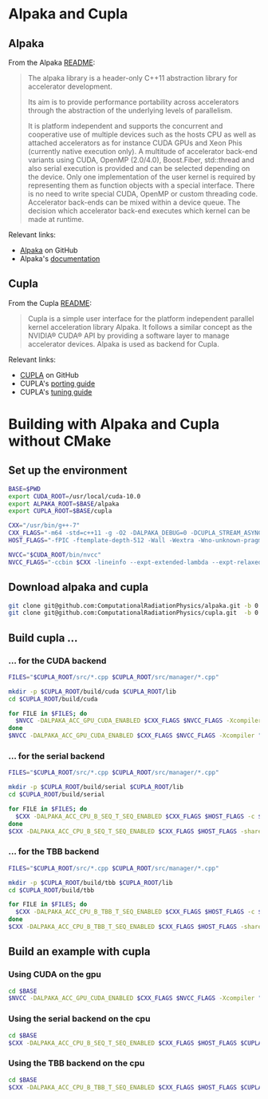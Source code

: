 # Alpaka and Cupla

## Alpaka
From the Alpaka [README](https://github.com/ComputationalRadiationPhysics/alpaka/blob/develop/README.md):

> The alpaka library is a header-only C++11 abstraction library for accelerator development.
> 
> Its aim is to provide performance portability across accelerators through the abstraction
> of the underlying levels of parallelism.
> 
> It is platform independent and supports the concurrent and cooperative use of multiple devices
> such as the hosts CPU as well as attached accelerators as for instance CUDA GPUs and Xeon Phis
> (currently native execution only). A multitude of accelerator back-end variants using CUDA,
> OpenMP (2.0/4.0), Boost.Fiber, std::thread and also serial execution is provided and can be
> selected depending on the device. Only one implementation of the user kernel is required by
> representing them as function objects with a special interface. There is no need to write
> special CUDA, OpenMP or custom threading code. Accelerator back-ends can be mixed within a
> device queue. The decision which accelerator back-end executes which kernel can be made at
> runtime.

Relevant links:
  - [Alpaka](https://github.com/ComputationalRadiationPhysics/alpaka) on GitHub
  - Alpaka's [documentation](https://github.com/ComputationalRadiationPhysics/alpaka/blob/develop/doc/markdown/user/Introduction.md)

## Cupla

From the Cupla [README]():

> Cupla is a simple user interface for the platform independent parallel kernel acceleration library
> Alpaka. It follows a similar concept as the NVIDIA® CUDA® API by providing a software layer to manage
> accelerator devices. Alpaka is used as backend for Cupla.

Relevant links:
  - [CUPLA](https://github.com/ComputationalRadiationPhysics/cupla) on GitHub
  - CUPLA's [porting guide](https://github.com/ComputationalRadiationPhysics/cupla/blob/master/doc/PortingGuide.md)
  - CUPLA's [tuning guide](https://github.com/ComputationalRadiationPhysics/cupla/blob/master/doc/TuningGuide.md)


# Building with Alpaka and Cupla without CMake

## Set up the environment
```bash
BASE=$PWD
export CUDA_ROOT=/usr/local/cuda-10.0
export ALPAKA_ROOT=$BASE/alpaka
export CUPLA_ROOT=$BASE/cupla

CXX="/usr/bin/g++-7"
CXX_FLAGS="-m64 -std=c++11 -g -O2 -DALPAKA_DEBUG=0 -DCUPLA_STREAM_ASYNC_ENABLED=1 -I$CUDA_ROOT/include -I$ALPAKA_ROOT/include -I$CUPLA_ROOT/include"
HOST_FLAGS="-fPIC -ftemplate-depth-512 -Wall -Wextra -Wno-unknown-pragmas -Wno-unused-parameter -Wno-unused-local-typedefs -Wno-attributes -Wno-reorder -Wno-sign-compare"

NVCC="$CUDA_ROOT/bin/nvcc"
NVCC_FLAGS="-ccbin $CXX -lineinfo --expt-extended-lambda --expt-relaxed-constexpr --generate-code arch=compute_50,code=sm_50 --use_fast_math --ftz=false --cudart shared"
```

## Download alpaka and cupla
```bash
git clone git@github.com:ComputationalRadiationPhysics/alpaka.git -b 0.3.5 $ALPAKA_ROOT
git clone git@github.com:ComputationalRadiationPhysics/cupla.git  -b 0.1.1 $CUPLA_ROOT
```

## Build cupla ...

### ... for the CUDA backend
```bash
FILES="$CUPLA_ROOT/src/*.cpp $CUPLA_ROOT/src/manager/*.cpp"

mkdir -p $CUPLA_ROOT/build/cuda $CUPLA_ROOT/lib
cd $CUPLA_ROOT/build/cuda

for FILE in $FILES; do
  $NVCC -DALPAKA_ACC_GPU_CUDA_ENABLED $CXX_FLAGS $NVCC_FLAGS -Xcompiler "$HOST_FLAGS" -x cu -c $FILE -o $(basename $FILE).o
done
$NVCC -DALPAKA_ACC_GPU_CUDA_ENABLED $CXX_FLAGS $NVCC_FLAGS -Xcompiler "$HOST_FLAGS" -shared *.o -o $CUPLA_ROOT/lib/libcupla-cuda.so
```

### ... for the serial backend
```bash
FILES="$CUPLA_ROOT/src/*.cpp $CUPLA_ROOT/src/manager/*.cpp"

mkdir -p $CUPLA_ROOT/build/serial $CUPLA_ROOT/lib
cd $CUPLA_ROOT/build/serial

for FILE in $FILES; do
  $CXX -DALPAKA_ACC_CPU_B_SEQ_T_SEQ_ENABLED $CXX_FLAGS $HOST_FLAGS -c $FILE -o $(basename $FILE).o
done
$CXX -DALPAKA_ACC_CPU_B_SEQ_T_SEQ_ENABLED $CXX_FLAGS $HOST_FLAGS -shared *.o -o $CUPLA_ROOT/lib/libcupla-serial.so
```

### ... for the TBB backend
```bash
FILES="$CUPLA_ROOT/src/*.cpp $CUPLA_ROOT/src/manager/*.cpp"

mkdir -p $CUPLA_ROOT/build/tbb $CUPLA_ROOT/lib
cd $CUPLA_ROOT/build/tbb

for FILE in $FILES; do
  $CXX -DALPAKA_ACC_CPU_B_TBB_T_SEQ_ENABLED $CXX_FLAGS $HOST_FLAGS -c $FILE -o $(basename $FILE).o
done
$CXX -DALPAKA_ACC_CPU_B_TBB_T_SEQ_ENABLED $CXX_FLAGS $HOST_FLAGS -shared *.o -ltbbmalloc -ltbb -lpthread -lrt -o $CUPLA_ROOT/lib/libcupla-tbb.so
```

## Build an example with cupla

### Using CUDA on the gpu
```bash
cd $BASE
$NVCC -DALPAKA_ACC_GPU_CUDA_ENABLED $CXX_FLAGS $NVCC_FLAGS -Xcompiler "$HOST_FLAGS" -x cu $CUPLA_ROOT/example/CUDASamples/vectorAdd/src/vectorAdd.cpp -o cuda-vectorAdd -L$CUPLA_ROOT/lib -lcupla-cuda
```

### Using the serial backend on the cpu
```bash
cd $BASE
$CXX -DALPAKA_ACC_CPU_B_SEQ_T_SEQ_ENABLED $CXX_FLAGS $HOST_FLAGS $CUPLA_ROOT/example/CUDASamples/vectorAdd/src/vectorAdd.cpp -o serial-vectorAdd -L$CUPLA_ROOT/lib -lcupla-serial -lpthread
```

### Using the TBB backend on the cpu
```bash
cd $BASE
$CXX -DALPAKA_ACC_CPU_B_TBB_T_SEQ_ENABLED $CXX_FLAGS $HOST_FLAGS $CUPLA_ROOT/example/CUDASamples/vectorAdd/src/vectorAdd.cpp -o tbb-vectorAdd -L$CUPLA_ROOT/lib -lcupla-tbb -ltbb -lpthread
```
